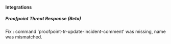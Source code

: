 
#### Integrations
##### Proofpoint Threat Response (Beta)
Fix : command  'proofpoint-tr-update-incident-comment' was missing, name was mismatched.
